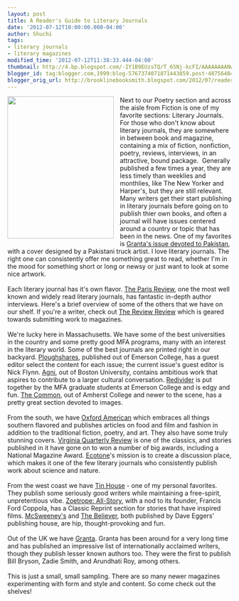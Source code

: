 ```yaml
---
layout: post
title: A Reader's Guide to Literary Journals
date: '2012-07-12T10:00:00.000-04:00'
author: Shuchi
tags:
- literary journals
- literary magazines
modified_time: '2012-07-12T11:38:33.444-04:00'
thumbnail: http://4.bp.blogspot.com/-IY1B9EUzsTQ/T_65Nj-kcFI/AAAAAAAANwM/TksF1zzvrgk/s72-c/photo-1.JPG
blogger_id: tag:blogger.com,1999:blog-5767374071871443859.post-4875648453525602382
blogger_orig_url: http://brooklinebooksmith.blogspot.com/2012/07/readers-guide-to-literary-journals.html
---
```


<div dir="ltr" style="text-align: left;" trbidi="on"><div class="separator" style="clear: both; text-align: center;"></div><a href="http://4.bp.blogspot.com/-IY1B9EUzsTQ/T_65Nj-kcFI/AAAAAAAANwM/TksF1zzvrgk/s1600/photo-1.JPG" imageanchor="1" style="clear: left; float: left; margin-bottom: 1em; margin-right: 1em;"><img border="0" height="320" src="http://4.bp.blogspot.com/-IY1B9EUzsTQ/T_65Nj-kcFI/AAAAAAAANwM/TksF1zzvrgk/s320/photo-1.JPG" width="239" /></a>Next to our&nbsp;Poetry section and across the aisle from Fiction is one of my favorite sections: Literary Journals. For&nbsp;those who don't know about literary journals, they are somewhere in between book and magazine, containing a mix of fiction, nonfiction, poetry, reviews, interviews,&nbsp;in an attractive, bound package. &nbsp;Generally published a few times a year, they are less timely than weeklies and monthlies, like The New Yorker and Harper's, but they are still relevant. Many writers get their start publishing in literary journals before going on to publish thier own books, and often a journal will have issues&nbsp;centered around&nbsp;a country or topic that has been in the news. One of my favorites is <a href="http://www.granta.com/Archive/112" target="_blank">Granta's issue devoted to Pakistan</a>, with&nbsp;a cover designed by a Pakistani truck artist. I love literary journals. The right one can consistently offer me something great to read, whether I'm in the mood for something short or long or newsy or just want to look at some nice artwork.<br /><div style="border-bottom: medium none; border-left: medium none; border-right: medium none; border-top: medium none;"><br /></div><div style="border-bottom: medium none; border-left: medium none; border-right: medium none; border-top: medium none;">Each literary journal has it's own flavor. <a href="http://www.theparisreview.org/" target="_blank">The Paris Review</a>, one the most well known and widely read literary journals, has fantastic in-depth author interviews. Here's a brief overview of some of the others that we have on our shelf. If you're a writer,&nbsp;check out&nbsp;<a href="http://www.thereviewreview.net/" target="_blank">The Review Review</a>&nbsp;which is geared towards submitting work to magazines. </div><div style="border-bottom: medium none; border-left: medium none; border-right: medium none; border-top: medium none;"><br /></div><div style="border-bottom: medium none; border-left: medium none; border-right: medium none; border-top: medium none;">We're lucky here in&nbsp;Massachusetts. We have&nbsp;some of the best universities in the country and some pretty good MFA programs, many with an interest in the literary world. Some of the best journals are printed right in our backyard.&nbsp;<a href="http://www.pshares.org/" target="_blank">Ploughshares</a>, published out of Emerson College,&nbsp;has a guest editor select the content for each issue; the current issue's guest editor is Nick&nbsp;Flynn. <a href="http://www.bu.edu/agni/" target="_blank">Agni</a>, out of Boston University, contains ambitious work that aspires to contribute to a larger cultural conversation. <a href="http://www.redividerjournal.org/" target="_blank">Redivider</a> is put together by the MFA graduate students at Emerson College&nbsp;and is edgy and fun. <a href="http://www.thecommononline.org/" target="_blank">The Common</a>, out of Amherst College and newer to the scene, has a pretty great section devoted to images. </div><br />From the south, we have <a href="http://www.oxfordamerican.org/" target="_blank">Oxford American</a>&nbsp;which embraces all things southern flavored and&nbsp;publishes articles on food and film and fashion in addition to the traditional fiction, poetry, and art.&nbsp;They also have some truly stunning covers. <a href="http://www.vqronline.org/" target="_blank">Virginia Quarterly Review</a>&nbsp;is one of the classics, and stories published in it have gone on to won a number of big awards, including a National Magazine Award. <a href="http://www.ecotonejournal.com/index.php/home/about/" target="_blank">Ecotone</a>'s mission is to create a discussion place, which&nbsp;makes it one of the few&nbsp;literary journals who consistently publish work about science and nature. <br /><br />From the west coast we have <a href="http://www.tinhouse.com/blog/home-page" target="_blank">Tin House</a> - one of my personal favorites. They publish some seriously good writers while maintaining a free-spirit, unpretentious vibe. <a href="http://www.ecotonejournal.com/index.php/home/about/" target="_blank">Zoetrope: All-Story</a>, with a nod to its founder, Francis Ford Coppola, has a Classic Reprint section for stories that have inspired films. <a href="http://www.mcsweeneys.net/books/" target="_blank">McSweeney's</a> and <a href="http://www.believermag.com/" target="_blank">The Believer</a>, both published by Dave Eggers' publishing house, are hip, thought-provoking and fun.<br /><br />Out of the UK we have&nbsp;<a href="http://www.granta.com/" target="_blank">Granta</a>. Granta&nbsp;has been around for a very long time and has published an impressive list of internationally acclaimed writers, though they publish lesser known authors too. They were the first to publish Bill Bryson, Zadie Smith, and Arundhati Roy, among others. <br /><br />This is just a small, small sampling. There are so many&nbsp;newer magazines experimenting with form and style and&nbsp;content.&nbsp;So come check out the shelves!</div>
